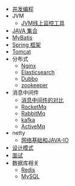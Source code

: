 - [并发编程](concurrent/_sidebar.md)
- JVM
   - [JVM线上监控工具](jvm/jvm线上监控工具.md)
- [JAVA 集合](collection/_sidebar.md)
- [MyBatis](mybatis/_sidebar.md)
- [Spring 框架](spring/_sidebar.md)
- [Tomcat](tomcat/_sidebar.md)
- 分布式
  - [Nginx](nginx/_sidebar.md)
  - [Elasticsearch](elasticsearch/_sidebar.md)
  - [Dubbo](dubbo/_sidebar.md)
  - [zookeeper](zookeeper/_sidebar.md)
- 消息中间件
  - [消息中间件的对比](mq/mqCompared.md)
  - [RocketMq](mq/RocketMq/_sidebar.md)
  - [RabbitMq](mq/RabbitMq/_sidebar.md)
  - [kafka](mq/kafka/_sidebar.md)
  - [ActiveMq](mq/ActiveMq/_sidebar.md)
- netty
  - [网络基础和JAVA-IO](netty/网络基础和JAVA-IO.md)
- [设计模式](desgin-pattern/_sidebar.md)
- [面试](interview/interview.md)
- 数据库相关
  - [Redis](redis/_sidebar.md)
  - [MySQL](mysql/_sidebar.md)